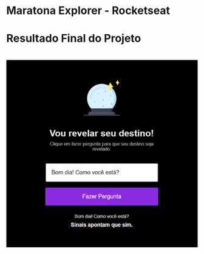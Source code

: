 # Maratona Explorer - Rocketseat

# Resultado Final do Projeto

<h1 align="center">
    <img src="/assets/img/printResultadoFinal.png" alt="Imagem com o resultado do projeto finalizado">
</h1>